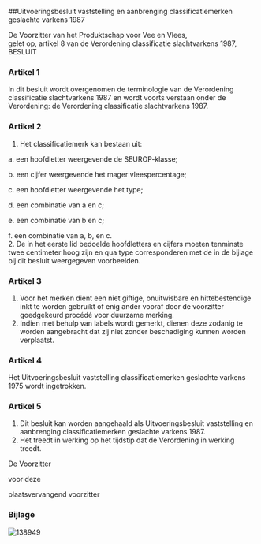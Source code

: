 <meta http-equiv='Content-Type' content='text/html; charset=utf-8' />

##Uitvoeringsbesluit vaststelling en aanbrenging classificatiemerken geslachte varkens 1987

De Voorzitter van het Produktschap voor Vee en Vlees,  
gelet op, artikel 8 van de Verordening classificatie slachtvarkens 1987,
BESLUIT    

### Artikel  1  

In dit besluit wordt overgenomen de terminologie van de Verordening classificatie slachtvarkens 1987 en wordt voorts verstaan onder de Verordening: de Verordening classificatie slachtvarkens 1987.  

### Artikel  2  

1.  Het classificatiemerk kan bestaan uit: 

a. een hoofdletter weergevende de SEUROP-klasse;  

b. een cijfer weergevende het mager vleespercentage;  

c. een hoofdletter weergevende het type;  

d. een combinatie van a en c;  

e. een combinatie van b en c;  

f. een combinatie van a, b, en c.     
2.  De in het eerste lid bedoelde hoofdletters en cijfers moeten tenminste twee centimeter hoog zijn en qua type corresponderen met de in de bijlage bij dit besluit weergegeven voorbeelden.   

### Artikel  3  

1.  Voor het merken dient een niet giftige, onuitwisbare en hittebestendige inkt te worden gebruikt of enig ander vooraf door de voorzitter goedgekeurd procédé voor duurzame merking.   
2.  Indien met behulp van labels wordt gemerkt, dienen deze zodanig te worden aangebracht dat zij niet zonder beschadiging kunnen worden verplaatst.   

### Artikel  4  

Het Uitvoeringsbesluit vaststelling classificatiemerken geslachte varkens 1975 wordt ingetrokken.  

### Artikel  5  

1.  Dit besluit kan worden aangehaald als Uitvoeringsbesluit vaststelling en aanbrenging classificatiemerken geslachte varkens 1987.   
2.  Het treedt in werking op het tijdstip dat de Verordening in werking treedt.   

De 
Voorzitter 

voor deze  

plaatsvervangend voorzitter    

### Bijlage  

![138949](http://wetten.overheid.nl/Illustration/138949)

